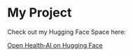 # My Project

Check out my Hugging Face Space here:

[Open Health‑AI on Hugging Face](https://huggingface.co/spaces/RAJASEKAR1/health-ai1)

